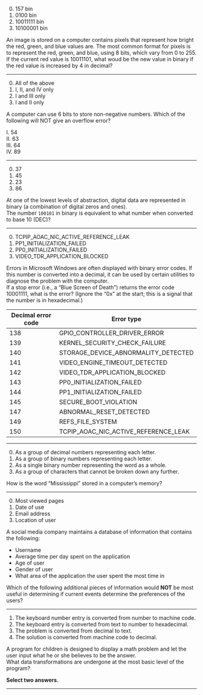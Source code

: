 0. 157 bin
0. 0100 bin
0. 10011111 bin
1. 10100001 bin

An image is stored on a computer contains pixels that represent how bright the red, green, and blue values are. The most common format for pixels is to represent the red, green, and blue, using 8 bits, which vary from 0 to 255. If the current red value is 10011101, what woud be the new value in binary if the red value is increased by 4 in decimal?

---

0. All of the above  
0. I, II, and IV only  
0. I and III only  
1. I and II only  

A computer can use 6 bits to store non-negative numbers. Which of the following will NOT give an overflow error?

I. 54  
II. 63  
III. 64  
IV. 89

---

0. 37  
0. 45  
1. 23  
0. 86  

At one of the lowest levels of abstraction, digital data are represented in binary (a combination of digital zeros and ones).  
The number `100101` in binary is equivalent to what number when converted to base 10 (DEC)?

---

0. TCPIP_AOAC_NIC_ACTIVE_REFERENCE_LEAK  
0. PP1_INITIALIZATION_FAILED  
1. PP0_INITIALIZATION_FAILED  
0. VIDEO_TDR_APPLICATION_BLOCKED  

Errors in Microsoft Windows are often displayed with binary error codes. If this number is converted into a decimal, it can be used by certain utilities to diagnose the problem with the computer.  
If a stop error (i.e., a “Blue Screen of Death”) returns the error code 10001111, what is the error? (Ignore the “0x” at the start; this is a signal that the number is in hexadecimal.)

| Decimal error code | Error type                                 |
|--------------------|---------------------------------------------|
| 138                | GPIO_CONTROLLER_DRIVER_ERROR                |
| 139                | KERNEL_SECURITY_CHECK_FAILURE               |
| 140                | STORAGE_DEVICE_ABNORMALITY_DETECTED        |
| 141                | VIDEO_ENGINE_TIMEOUT_DETECTED              |
| 142                | VIDEO_TDR_APPLICATION_BLOCKED              |
| 143                | PP0_INITIALIZATION_FAILED                  |
| 144                | PP1_INITIALIZATION_FAILED                  |
| 145                | SECURE_BOOT_VIOLATION                      |
| 147                | ABNORMAL_RESET_DETECTED                    |
| 149                | REFS_FILE_SYSTEM                           |
| 150                | TCPIP_AOAC_NIC_ACTIVE_REFERENCE_LEAK       |

---

0. As a group of decimal numbers representing each letter.  
1. As a group of binary numbers representing each letter.  
0. As a single binary number representing the word as a whole.  
0. As a group of characters that cannot be broken down any further.  

How is the word “Mississippi” stored in a computer’s memory?

---

0. Most viewed pages  
0. Date of use  
1. Email address  
0. Location of user  

A social media company maintains a database of information that contains the following:
- Username  
- Average time per day spent on the application  
- Age of user  
- Gender of user  
- What area of the application the user spent the most time in  

Which of the following additional pieces of information would **NOT** be most useful in determining if current events determine the preferences of the users?

---

1. The keyboard number entry is converted from number to machine code.  
0. The keyboard entry is converted from text to number to hexadecimal.  
0. The problem is converted from decimal to text.  
1. The solution is converted from machine code to decimal.  

A program for children is designed to display a math problem and let the user input what he or she believes to be the answer.  
What data transformations are undergone at the most basic level of the program?  

**Select two answers.**

---

